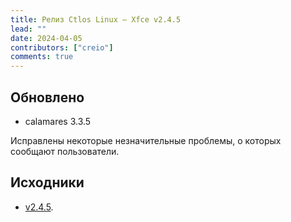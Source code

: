```yaml
---
title: Релиз Ctlos Linux — Xfce v2.4.5
lead: ""
date: 2024-04-05
contributors: ["creio"]
comments: true
---
```


## Обновлено

- calamares 3.3.5

Исправлены некоторые незначительные проблемы, о которых сообщают пользователи.

## Исходники

- [v2.4.5](https://github.com/ctlos/ctlosiso/releases/tag/v2.4.5).
